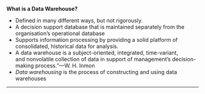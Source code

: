 
**What is a Data Warehouse?**

-   Defined in many different ways, but not rigorously.
-   A decision support database that is maintained separately from the organisation’s operational database
-   Supports information processing by providing a solid platform of consolidated, historical data for analysis.
-   A data warehouse is a subject-oriented, integrated, time-variant, and nonvolatile collection of data in support of management’s decision-making process.”—W. H. Inmon
-   _Data warehousing_ is the process of constructing and using data warehouses

---

